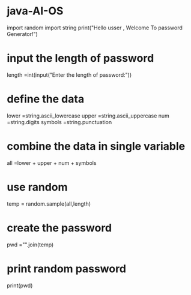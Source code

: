 # java-AI-OS

import random
import string
print("Hello usser , Welcome To password Generator!")
# input the length of password
length =int(input("Enter the length of password:"))
# define the data
lower =string.ascii_lowercase
upper =string.ascii_uppercase
num =string.digits
symbols =string.punctuation
# combine the data in single variable
all =lower + upper + num + symbols
# use random
temp = random.sample(all,length)
# create the password
pwd ="".join(temp)
# print random password
print(pwd)
